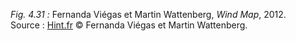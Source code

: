 *Fig. 4.31 :* Fernanda Viégas et Martin Wattenberg, *Wind Map*, 2012.  
Source : [Hint.fr](hint.fm/wind/) © Fernanda Viégas et Martin Wattenberg.